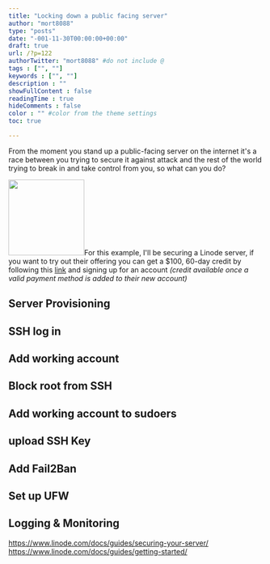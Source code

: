 ```yaml
---
title: "Locking down a public facing server"
author: "mort8088"
type: "posts"
date: "-001-11-30T00:00:00+00:00"
draft: true
url: /?p=122
authorTwitter: "mort8088" #do not include @
tags : ["", ""]
keywords : ["", ""]
description : ""
showFullContent : false
readingTime : true
hideComments : false
color : "" #color from the theme settings
toc: true

---
```


From the moment you stand up a public-facing server on the internet it's a race between you trying to secure it against attack and the rest of the world trying to break in and take control from you, so what can you do?

[<img decoding="async" loading="lazy" src="https://mort8088.com/wp-content/uploads/2021/12/Linode-Logo-1-300x300-1-150x150.png" alt="" width="150" height="150" class="alignright wp-image-128 size-thumbnail" srcset="https://mort8088.com/wp-content/uploads/2021/12/Linode-Logo-1-300x300-1-150x150.png 150w, https://mort8088.com/wp-content/uploads/2021/12/Linode-Logo-1-300x300-1.png 300w" sizes="(max-width: 150px) 100vw, 150px" />][1]For this example, I'll be securing a Linode server, if you want to try out their offering you can get <span>a $100, 60-day credit by following this <a href="https://www.linode.com/?r=fdcaaa93951a6623d02f2e27276a8c4a2a350611">link</a> and signing up for an account <em>(credit available once a valid payment method is added to their new account)</em></span>

## Server Provisioning

## SSH log in

## Add working account

## Block root from SSH

## Add working account to sudoers

## upload SSH Key

## Add Fail2Ban

## Set up UFW

## Logging & Monitoring

https://www.linode.com/docs/guides/securing-your-server/  
https://www.linode.com/docs/guides/getting-started/

 [1]: https://www.linode.com/?r=fdcaaa93951a6623d02f2e27276a8c4a2a350611
